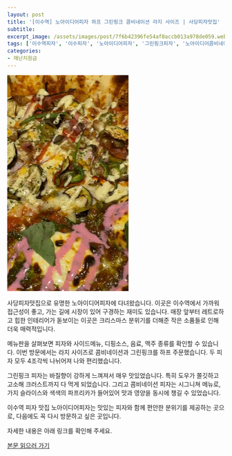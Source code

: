```yaml
---
layout: post
title: '[이수역] 노아이디어피자 하프 그린핑크 콤비네이션 라지 사이즈 | 사당피자맛집'
subtitle: 
excerpt_image: /assets/images/post/7f6b42396fe54af8accb013a978de059.webp
tags: ['이수역피자', '이수피자', '노아이디어피자', '그린핑크피자', '노아이디어콤비네이션', '노아이디어피자라지사이즈', '사당피자맛집', '이수피자맛집', '사당역피자']
categories: 
- 재난지원금
---
```


![메인 이미지](/assets/images/post/7f6b42396fe54af8accb013a978de059.webp)

사당피자맛집으로 유명한 노아이디어피자에 다녀왔습니다. 이곳은 이수역에서 가까워 접근성이 좋고, 가는 길에 시장이 있어 구경하는 재미도 있습니다. 매장 앞부터 레트로하고 힙한 인테리어가 돋보이는 이곳은 크리스마스 분위기를 더해준 작은 소품들로 인해 더욱 매력적입니다. 

메뉴판을 살펴보면 피자와 사이드메뉴, 디핑소스, 음료, 맥주 종류를 확인할 수 있습니다. 이번 방문에서는 라지 사이즈로 콤비네이션과 그린핑크를 하프 주문했습니다. 두 피자 모두 4조각씩 나뉘어져 나와 편리했습니다. 

그린핑크 피자는 바질향이 강하게 느껴져서 매우 맛있었습니다. 특히 도우가 쫄깃하고 고소해 크러스트까지 다 먹게 되었습니다. 그리고 콤비네이션 피자는 시그니쳐 메뉴로, 가지 슬라이스와 색색의 파프리카가 들어있어 맛과 영양을 동시에 챙길 수 있었습니다.

이수역 피자 맛집 노아이디어피자는 맛있는 피자와 함께 편안한 분위기를 제공하는 곳으로, 다음에도 꼭 다시 방문하고 싶은 곳입니다. 

자세한 내용은 아래 링크를 확인해 주세요.

[본문 읽으러 가기](https://m.blog.naver.com/ham_eaten_jellybear/223275444990)
